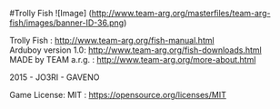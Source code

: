 #Trolly Fish
![Image]
(http://www.team-arg.org/masterfiles/team-arg-fish/images/banner-ID-36.png)

Trolly Fish : http://www.team-arg.org/fish-manual.html  
Arduboy version 1.0:  http://www.team-arg.org/fish-downloads.html  
MADE by TEAM a.r.g. : http://www.team-arg.org/more-about.html

2015 - JO3RI - GAVENO

Game License: MIT : https://opensource.org/licenses/MIT
